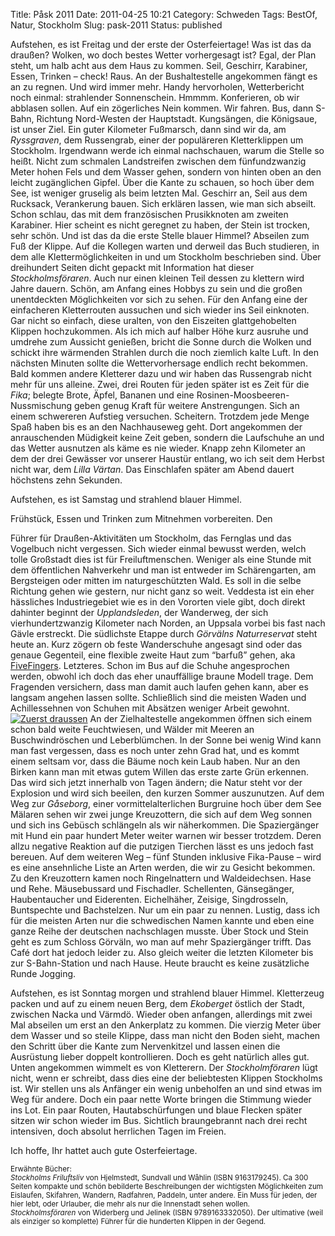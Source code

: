 Title: Påsk 2011
Date: 2011-04-25 10:21
Category: Schweden
Tags: BestOf, Natur, Stockholm
Slug: pask-2011
Status: published

Aufstehen, es ist Freitag und der erste der Osterfeiertage! Was ist das
da draußen? Wolken, wo doch bestes Wetter vorhergesagt ist? Egal, der
Plan steht, um halb acht aus dem Haus zu kommen. Seil, Geschirr,
Karabiner, Essen, Trinken – check! Raus. An der Bushaltestelle
angekommen fängt es an zu regnen. Und wird immer mehr. Handy
hervorholen, Wetterbericht noch einmal: strahlender Sonnenschein. Hmmmm.
Konferieren, ob wir abblasen sollen. Auf ein zögerliches Nein kommen.
Wir fahren. Bus, dann S-Bahn, Richtung Nord-Westen der Hauptstadt.
Kungsängen, die Königsaue, ist unser Ziel. Ein guter Kilometer
Fußmarsch, dann sind wir da, am *Ryssgraven*, dem Russengrab, einer der
populäreren Kletterklippen um Stockholm. Irgendwann werde ich einmal
nachschauen, warum die Stelle so heißt. Nicht zum schmalen Landstreifen
zwischen dem fünfundzwanzig Meter hohen Fels und dem Wasser gehen,
sondern von hinten oben an den leicht zugänglichen Gipfel. Über die
Kante zu schauen, so hoch über dem See, ist weniger gruselig als beim
letzten Mal. Geschirr an, Seil aus dem Rucksack, Verankerung bauen. Sich
erklären lassen, wie man sich abseilt. Schon schlau, das mit dem
französischen Prusikknoten am zweiten Karabiner. Hier scheint es nicht
geregnet zu haben, der Stein ist trocken, sehr schön. Und ist das da die
erste Stelle blauer Himmel? Abseilen zum Fuß der Klippe. Auf die
Kollegen warten und derweil das Buch studieren, in dem alle
Klettermöglichkeiten in und um Stockholm beschrieben sind. Über
dreihundert Seiten dicht gepackt mit Information hat dieser
*Stockholmsföraren*. Auch nur einen kleinen Teil dessen zu klettern wird
Jahre dauern. Schön, am Anfang eines Hobbys zu sein und die großen
unentdeckten Möglichkeiten vor sich zu sehen. Für den Anfang eine der
einfacheren Kletterrouten aussuchen und sich wieder ins Seil einknoten.
Gar nicht so einfach, diese uralten, von den Eiszeiten glattgehobelten
Klippen hochzukommen. Als ich mich auf halber Höhe kurz ausruhe und
umdrehe zum Aussicht genießen, bricht die Sonne durch die Wolken und
schickt ihre wärmenden Strahlen durch die noch ziemlich kalte Luft. In
den nächsten Minuten sollte die Wettervorhersage endlich recht bekommen.
Bald kommen andere Kletterer dazu und wir haben das Russengrab nicht
mehr für uns alleine. Zwei, drei Routen für jeden später ist es Zeit für
die *Fika*; belegte Brote, Äpfel, Bananen und eine
Rosinen-Moosbeeren-Nussmischung geben genug Kraft für weitere
Anstrengungen. Sich an einem schwereren Aufstieg versuchen. Scheitern.
Trotzdem jede Menge Spaß haben bis es an den Nachhauseweg geht. Dort
angekommen der anrauschenden Müdigkeit keine Zeit geben, sondern die
Laufschuhe an und das Wetter ausnutzen als käme es nie wieder. Knapp
zehn Kilometer an dem der drei Gewässer vor unserer Haustür entlang, wo
ich seit dem Herbst nicht war, dem *Lilla Värtan*. Das Einschlafen
später am Abend dauert höchstens zehn Sekunden.

Aufstehen, es ist Samstag und strahlend blauer Himmel.
<!--more-->Frühstück, Essen und Trinken zum Mitnehmen vorbereiten. Den
Führer für Draußen-Aktivitäten um Stockholm, das Fernglas und das
Vogelbuch nicht vergessen. Sich wieder einmal bewusst werden, welch
tolle Großstadt dies ist für Freiluftmenschen. Weniger als eine Stunde
mit dem öffentlichen Nahverkehr und man ist entweder im Schärengarten,
am Bergsteigen oder mitten im naturgeschützten Wald. Es soll in die
selbe Richtung gehen wie gestern, nur nicht ganz so weit. Veddesta ist
ein eher hässliches Industriegebiet wie es in den Vororten viele gibt,
doch direkt dahinter beginnt der *Upplandsleden*, der Wanderweg, der
sich vierhundertzwanzig Kilometer nach Norden, an Uppsala vorbei bis
fast nach Gävle erstreckt. Die südlichste Etappe durch *Görvälns
Naturreservat* steht heute an. Kurz zögern ob feste Wanderschuhe
angesagt sind oder das genaue Gegenteil, eine flexible zweite Haut zum
“barfuß” gehen, aka
[FiveFingers](http://de.wikipedia.org/wiki/FiveFingers). Letzteres.
Schon im Bus auf die Schuhe angesprochen werden, obwohl ich doch das
eher unauffällige braune Modell trage. Dem Fragenden versichern, dass
man damit auch laufen gehen kann, aber es langsam angehen lassen sollte.
Schließlich sind die meisten Waden und Achillessehnen von Schuhen mit
Absätzen weniger Arbeit gewohnt. [![Zuerst
draussen](/pic/upplled1_ss.jpg "Zuerst draussen")](/pic/upplled1_l.jpg)
An der Zielhaltestelle angekommen öffnen sich einem schon bald weite
Feuchtwiesen, und Wälder mit Meeren an Buschwindröschen und
Leberblümchen. In der Sonne bei wenig Wind kann man fast vergessen, dass
es noch unter zehn Grad hat, und es kommt einem seltsam vor, dass die
Bäume noch kein Laub haben. Nur an den Birken kann man mit etwas gutem
Willen das erste zarte Grün erkennen. Das wird sich jetzt innerhalb von
Tagen ändern; die Natur steht vor der Explosion und wird sich beeilen,
den kurzen Sommer auszunutzen. Auf dem Weg zur *Gåseborg*, einer
vormittelalterlichen Burgruine hoch über dem See Mälaren sehen wir zwei
junge Kreuzottern, die sich auf dem Weg sonnen und sich ins Gebüsch
schlängeln als wir näherkommen. Die Spaziergänger mit Hund ein paar
hundert Meter weiter warnen wir besser trotzdem. Deren allzu negative
Reaktion auf die putzigen Tierchen lässt es uns jedoch fast bereuen. Auf
dem weiteren Weg – fünf Stunden inklusive Fika-Pause – wird es eine
ansehnliche Liste an Arten werden, die wir zu Gesicht bekommen. Zu den
Kreuzottern kamen noch Ringelnattern und Waldeidechsen. Hase und Rehe.
Mäusebussard und Fischadler. Schellenten, Gänsegänger, Haubentaucher und
Eiderenten. Eichelhäher, Zeisige, Singdrosseln, Buntspechte und
Bachstelzen. Nur um ein paar zu nennen. Lustig, dass ich für die meisten
Arten nur die schwedischen Namen kannte und eben eine ganze Reihe der
deutschen nachschlagen musste. Über Stock und Stein geht es zum Schloss
Görväln, wo man auf mehr Spaziergänger trifft. Das Café dort hat jedoch
leider zu. Also gleich weiter die letzten Kilometer bis zur
S-Bahn-Station und nach Hause. Heute braucht es keine zusätzliche Runde
Jogging.

Aufstehen, es ist Sonntag morgen und strahlend blauer Himmel.
Kletterzeug packen und auf zu einem neuen Berg, dem *Ekoberget* östlich
der Stadt, zwischen Nacka und Värmdö. Wieder oben anfangen, allerdings
mit zwei Mal abseilen um erst an den Ankerplatz zu kommen. Die vierzig
Meter über dem Wasser und so steile Klippe, dass man nicht den Boden
sieht, machen den Schritt über die Kante zum Nervenkitzel und lassen
einen die Ausrüstung lieber doppelt kontrollieren. Doch es geht
natürlich alles gut. Unten angekommen wimmelt es von Kletterern. Der
*Stockholmföraren* lügt nicht, wenn er schreibt, dass dies eine der
beliebtesten Klippen Stockholms ist. Wir stellen uns als Anfänger ein
wenig unbeholfen an und sind etwas im Weg für andere. Doch ein paar
nette Worte bringen die Stimmung wieder ins Lot. Ein paar Routen,
Hautabschürfungen und blaue Flecken später sitzen wir schon wieder im
Bus. Sichtlich braungebrannt nach drei recht intensiven, doch absolut
herrlichen Tagen im Freien.

Ich hoffe, Ihr hattet auch gute Osterfeiertage.

<small>Erwähnte Bücher:  
*Stockholms Friluftsliv* von Hjelmstedt, Sundvall und Wåhlin (ISBN
9163179245). Ca 300 Seiten kompakte und schön bebilderte Beschreibungen
der wichtigsten Möglichkeiten zum Eislaufen, Skifahren, Wandern,
Radfahren, Paddeln, unter andere. Ein Muss für jeden, der hier lebt,
oder Urlauber, die mehr als nur die Innenstadt sehen wollen.  
*Stockholmsföraren* von Widerberg und Jelinek (ISBN 9789163332050). Der
ultimative (weil als einziger so komplette) Führer für die hunderten
Klippen in der Gegend.  
</small>

